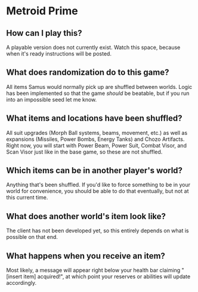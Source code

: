 # Metroid Prime

## How can I play this?

A playable version does not currently exist. Watch this space, because when it's ready instructions will be posted.

## What does randomization do to this game?

All items Samus would normally pick up are shuffled between worlds. Logic has been implemented so that the game
*should* be beatable, but if you run into an impossible seed let me know.

## What items and locations have been shuffled?

All suit upgrades (Morph Ball systems, beams, movement, etc.) as well as expansions (Missiles, Power Bombs, Energy
Tanks) and Chozo Artifacts. Right now, you will start with Power Beam, Power Suit, Combat Visor, and Scan Visor
just like in the base game, so these are not shuffled.

## Which items can be in another player's world?

Anything that's been shuffled. If you'd like to force something to be in your world for convenience, you should be
able to do that eventually, but not at this current time.

## What does another world's item look like?

The client has not been developed yet, so this entirely depends on what is possible on that end.

## What happens when you receive an item?

Most likely, a message will appear right below your health bar claiming "[insert item] acquired!", at which point your
reserves or abilities will update accordingly.
